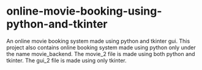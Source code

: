 # online-movie-booking-using-python-and-tkinter
An online movie booking system made using python and tkinter gui. This project also contains online booking system made using python only under the name movie_backend. The movie_2 file is made using both python and tkinter. The gui_2 file is made using only tkinter.
